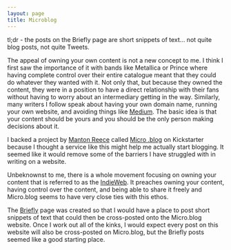 ```yaml
---
layout: page
title: Microblog
---
```


tl;dr - the posts on the Briefly page are short snippets of text... not quite blog posts, not quite Tweets.

The appeal of owning your own content is not a new concept to me. I think I first saw the importance of it with bands like Metallica or Prince where having complete control over their entire catalogue meant that they could do whatever they wanted with it. Not only that, but because they owned the content, they were in a position to have a direct relationship with their fans without having to worry about an intermediary getting in the way. Similarly, many writers I follow speak about having your own domain name, running your own website, and avoiding things like [Medium](http://medium.com). The basic idea is that your content should be yours and you should be the only person making decisions about it.  

I backed a project by [Manton Reece](http://manton.org) called [Micro
.blog](http://micro.blog) on Kickstarter because I thought a service like this might help me actually start blogging. It seemed like it would remove some of the barriers I have struggled with in writing on a website.  

Unbeknownst to me, there is a whole movement focusing on owning your content that is referred to as the [IndieWeb](https://indieweb.org/). It preaches owning your content, having control over the content, and being able to share it freely and Micro.blog seems to have very close ties with this ethos.  

The [Briefly](http://theonlysiteever.com/briefly/) page was created so that I would have a place to post short snippets of text that could then be cross-posted onto the Micro.blog website. Once I work out all of the kinks, I would expect every post on this website will also be cross-posted on Micro.blog, but the Briefly posts seemed like a good starting place.
